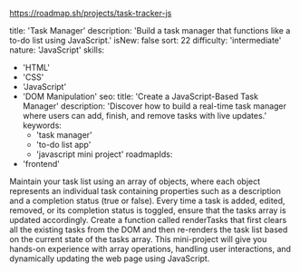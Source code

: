 https://roadmap.sh/projects/task-tracker-js




title: 'Task Manager'
description: 'Build a task manager that functions like a to-do list using JavaScript.'
isNew: false
sort: 22
difficulty: 'intermediate'
nature: 'JavaScript'
skills:
  - 'HTML'
  - 'CSS'
  - 'JavaScript'
  - 'DOM Manipulation'
seo:
  title: 'Create a JavaScript-Based Task Manager'
  description: 'Discover how to build a real-time task manager where users can add, finish, and remove tasks with live updates.'
  keywords:
    - 'task manager'
    - 'to-do list app'
    - 'javascript mini project'
roadmapIds:
  - 'frontend'

Maintain your task list using an array of objects, where each object represents an individual task containing properties such as a description and a completion status (true or false). Every time a task is added, edited, removed, or its completion status is toggled, ensure that the tasks array is updated accordingly.
Create a function called renderTasks that first clears all the existing tasks from the DOM and then re-renders the task list based on the current state of the tasks array.
This mini-project will give you hands-on experience with array operations, handling user interactions, and dynamically updating the web page using JavaScript.
